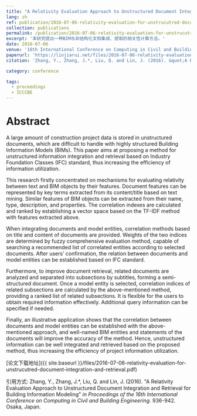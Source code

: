 ```yaml
---
title: "A Relativity Evaluation Approach to Unstructured Document Integration and Retrieval for Building Information Modeling"
lang: zh
ref: publication/2016-07-06-relativity-evaluation-for-unstrucutred-document-integration-and-retrieval
collection: publications
permalink: /publication/2016-07-06-relativity-evaluation-for-unstrucutred-document-integration-and-retrieval
excerpt: '本研究提出一种BIM与非结构化文档集成、提取的相关性计算方法。'
date: 2016-07-06
venue: '16th International Conference on Computing in Civil and Building Engineering'
paperurl: 'https://linjiarui.net/files/2016-07-06-relativity-evaluation-for-unstrucutred-document-integration-and-retrieval.pdf'
citation: 'Zhang, Y., Zhang, J.*, Liu, Q. and Lin, J. (2016). &quot;A Relativity Evaluation Approach to Unstructured Document Integration and Retrieval for Building Information Modeling&quot; <i>in Proceedings of the 16th International Conference on Computing in Civil and Building Engineering</i>. 936-942. Osaka, Japan.'

category: conference

tags: 
  - proceedings
  - ICCCBE
---
```



Abstract
====

A large amount of construction project data is stored in unstructured documents, which are difficult to handle with highly structured Building Information Models (BIMs). This paper aims at proposing a method for unstructured information integration and retrieval based on Industry Foundation Classes (IFC) standard, thus increasing the efficiency of information utilization.  

This research firstly concentrated on mechanisms for evaluating relativity between text and BIM objects by their features. Document features can be represented by key terms extracted from its content/title based on text mining. Similar features of BIM objects can be extracted from their name, type, description, and properties. The correlation indexes are calculated and ranked by establishing a vector space based on the TF-IDF method with features extracted above.  

When integrating documents and model entities, correlation methods based on title and content of documents are provided. Weights of the two indices are determined by fuzzy comprehensive evaluation method, capable of searching a recommended list of correlated entities according to selected documents. After users’ confirmation, the relation between documents and model entities can be established based on IFC standard.  

Furthermore, to improve document retrieval, related documents are analyzed and separated into subsections by subtitles, forming a semi-structured document. Once a model entity is selected, correlation indices of related subsections are calculated by the above-mentioned method, providing a ranked list of related subsections. It is flexible for the users to obtain required information effectively. Additional query information can be specified if needed.  

Finally, an illustrative application shows that the correlation between documents and model entities can be established with the above-mentioned approach, and well-named BIM entities and statements of the documents will improve the accuracy of the method. Hence, unstructured information can be well integrated and retrieved based on the proposed method, thus increasing the efficiency of project information utilization. 

[论文下载地址]({{ site.baseurl }}/files/2016-07-06-relativity-evaluation-for-unstrucutred-document-integration-and-retrieval.pdf)

引用方式: Zhang, Y., Zhang, J.*, Liu, Q. and Lin, J. (2016). &quot;A Relativity Evaluation Approach to Unstructured Document Integration and Retrieval for Building Information Modeling&quot; <i>in Proceedings of the 16th International Conference on Computing in Civil and Building Engineering</i>. 936-942. Osaka, Japan.